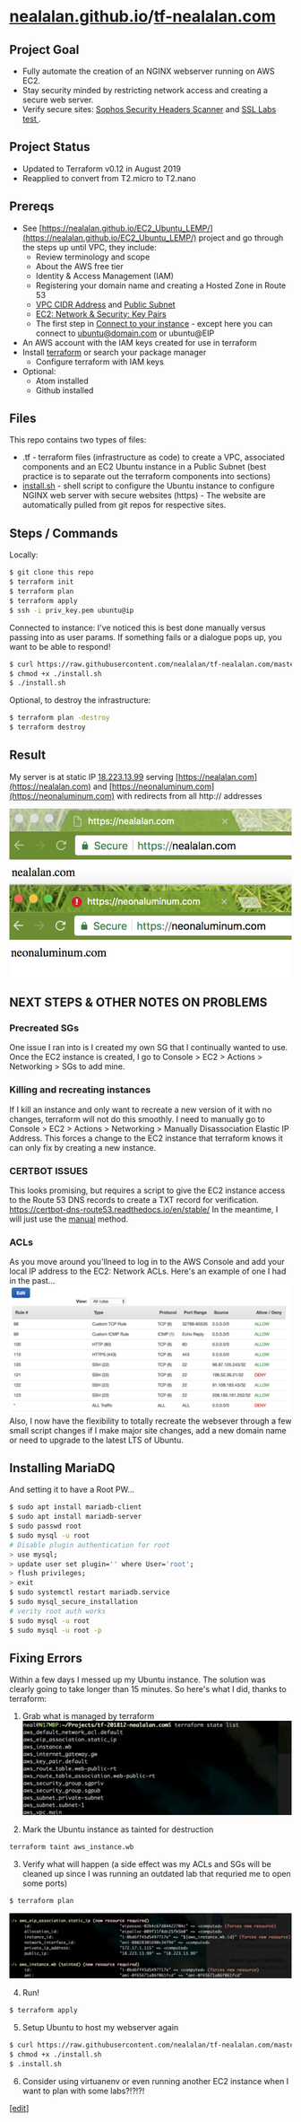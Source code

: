 # [nealalan.github.io](https://nealalan.github.io)/[tf-nealalan.com](https://nealalan.github.io/tf-nealalan.com)

## Project Goal
- Fully automate the creation of an NGINX webserver running on AWS EC2.
- Stay security minded by restricting network access and creating a secure web server. 
- Verify secure sites: [Sophos Security Headers Scanner](https://securityheaders.com/) and [SSL Labs test
](https://www.ssllabs.com/ssltest).

## Project Status
- Updated to Terraform v0.12 in August 2019
- Reapplied to convert from T2.micro to T2.nano

## Prereqs
- See [https://nealalan.github.io/EC2_Ubuntu_LEMP/](https://nealalan.github.io/EC2_Ubuntu_LEMP/) project and go through the steps up until VPC, they include:
  - Review terminology and scope
  - About the AWS free tier
  - Identity & Access Management (IAM)
  - Registering your domain name and creating a Hosted Zone in Route 53
  - [VPC CIDR Address](https://github.com/nealalan/EC2_Ubuntu_LEMP/blob/master/README.md#vpc-cidr-address) and [Public Subnet](https://github.com/nealalan/EC2_Ubuntu_LEMP/blob/master/README.md#vpc-public-subnetwork-subnet)
  - [EC2: Network & Security: Key Pairs](https://github.com/nealalan/EC2_Ubuntu_LEMP/blob/master/README.md#ec2-network--security-key-pairs)
  - The first step in [Connect to your instance](https://github.com/nealalan/EC2_Ubuntu_LEMP/blob/master/README.md#connect-to-your-instance) - except here you can connect to ubuntu@domain.com or ubuntu@EIP
- An AWS account with the IAM keys created for use in terraform
- Install [terraform](https://learn.hashicorp.com/terraform/getting-started/install.html) or search your package manager
  - Configure terraform with IAM keys
- Optional:
  - Atom installed
  - Github installed
  
## Files
This repo contains two types of files:
- .tf - terraform files (infrastructure as code) to create a VPC, associated components and an EC2 Ubuntu instance in a Public Subnet (best practice is to separate out the terraform components into sections) 
- [install.sh](https://github.com/nealalan/tf-nealalan.com/blob/master/install.sh) - shell script to configure the Ubuntu instance to configure NGINX web server with secure websites (https) - The website are automatically pulled from git repos for respective sites.

## Steps / Commands
Locally:
```bash
$ git clone this repo
$ terraform init
$ terraform plan
$ terraform apply
$ ssh -i priv_key.pem ubuntu@ip
```

Connected to instance: I've noticed this is best done manually versus passing into as user params. If something fails or a dialogue pops up, you want to be able to respond!

```bash
$ curl https://raw.githubusercontent.com/nealalan/tf-nealalan.com/master/install.sh > install.sh
$ chmod +x ./install.sh
$ ./install.sh
```

Optional, to destroy the infrastructure:
```bash
$ terraform plan -destroy
$ terraform destroy
```

## Result
My server is at static IP [18.223.13.99](http://18.223.13.99) serving [https://nealalan.com](https://nealalan.com) and [https://neonaluminum.com](https://neonaluminum.com) with redirects from all http:// addresses

![](https://raw.githubusercontent.com/nealalan/EC2_Ubuntu_LEMP/master/sites-as-https.png)



## NEXT STEPS & OTHER NOTES ON PROBLEMS
### Precreated SGs

One issue I ran into is I created my own SG that I continually wanted to use. Once the EC2 instance is created, I go to Console > EC2 > Actions > Networking > SGs to add mine.

### Killing and recreating instances

If I kill an instance and only want to recreate a new version of it with no changes, terraform will not do this smoothly. I need to manually go to Console > EC2 > Actions > Networking > Manually Disassociation Elastic IP Address. This forces a change to the EC2 instance that terraform knows it can only fix by creating a new instance.

### CERTBOT ISSUES

This looks promising, but requires a script to give the EC2 instance access to the Route 53 DNS records to create a TXT record for verification. https://certbot-dns-route53.readthedocs.io/en/stable/ In the meantime, I will just use the [manual](https://certbot.eff.org/docs/using.html#manual) method.

### ACLs
As you move around you'llneed to log in to the AWS Console and add your local IP address to the EC2: Network ACLs. Here's an example of one I had in the past...
![](https://raw.githubusercontent.com/nealalan/EC2_Ubuntu_LEMP/master/ACLsshlist.png)
Also, I now have the flexibility to totally recreate the websever through a few small script changes if I make major site changes, add a new domain name or need to upgrade to the latest LTS of Ubuntu.

## Installing MariaDQ 
And setting it to have a Root PW...
```bash
$ sudo apt install mariadb-client
$ sudo apt install mariadb-server
$ sudo passwd root 
$ sudo mysql -u root
# Disable plugin authentication for root
> use mysql;
> update user set plugin='' where User='root';
> flush privileges;
> exit
$ sudo systemctl restart mariadb.service
$ sudo mysql_secure_installation
# verity root auth works
$ sudo mysql -u root
$ sudo mysql -u root -p
```

## Fixing Errors
Within a few days I messed up my Ubuntu instance. The solution was clearly going to take longer than 15 minutes. So here's what I did, thanks to terraform:

1. Grab what is managed by terraform
![](https://github.com/nealalan/tf-nealalan.com/blob/master/images/Screen%20Shot%202018-12-10%20at%209.19.52%20PM.jpg?raw=true)

2. Mark the Ubuntu instance as tainted for destruction
```bash
terraform taint aws_instance.wb
```

3. Verify what will happen (a side effect was my ACLs and SGs will be cleaned up since I was running an outdated lab that requried me to open some ports)
```bash
$ terraform plan
```
![](https://github.com/nealalan/tf-nealalan.com/blob/master/images/Screen%20Shot%202018-12-10%20at%209.17.39%20PM.jpg?raw=true)

4. Run!
```bash
$ terraform apply
```

5. Setup Ubuntu to host my webserver again
```bash
$ curl https://raw.githubusercontent.com/nealalan/tf-nealalan.com/master/install.sh > install.sh
$ chmod +x ./install.sh
$ .install.sh
```

6. Consider using virtuanenv or even running another EC2 instance when I want to plan with some labs?!?!?! 

[[edit](https://github.com/nealalan/tf-nealalan.com/edit/master/README.md)]
